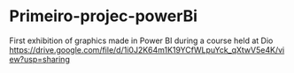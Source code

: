 # Primeiro-projec-powerBi
First exhibition of graphics made in Power BI during a course held at Dio
https://drive.google.com/file/d/1i0J2K64m1K19YCfWLpuYck_qXtwV5e4K/view?usp=sharing
